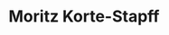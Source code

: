 ---
# Display name
title: Moritz Korte-Stapff

# Full name (for SEO)
first_name: Moritz
last_name: Korte-Stapff

# Is this the primary user of the site?
superuser: false

# Highlight the author in author lists? (true/false)
highlight_name: false

work:
  - position: Graduate Student Instructor, STATS 500
    company_name: University of Michigan
    company_url: ''
    company_logo: Logo_European_Central_Bank
    date_start: 2022-01-01
    date_end: 2022-05-01
    summary: 
      -Graduate Level class on Linear Regression Methods.
  - position: Graduate Student Instructor, STATS 415
    company_name: University of Michigan
    company_url: ''
    company_logo: Logo_European_Central_Bank
    date_start: 2020-09-01
    date_end: 2021-05-01
    summary: |2-
      - Advanced undergraduate class on machine learning. Topics inlcude Radom Forests, Neural Networks, Ensemble Methods, Linear Regression.
  - position: Graduate Student Instructor, STATS 509
    company_name: University of Michigan
    company_url: ''
    company_logo: Logo_European_Central_Bank
    date_start: 2020-01-01
    date_end: 2020-05-01
    summary: |2-
      - Graduate level class on statistical methods for financial data. Topics include Basic linear models, ARIMA models, Hypothesis testing, Risk measures.
  - position: Graduate Student Instructor, STATS 250
    company_name: University of Michigan
    company_url: ''
    company_logo: Logo_European_Central_Bank
    date_start: 2019-09-01
    date_end: 2019-12-31
    summary: |2-
      - Introductory Statistics Class. 
---